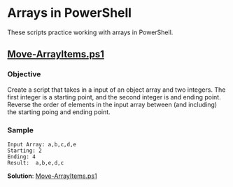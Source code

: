 # Arrays in PowerShell

These scripts practice working with arrays in PowerShell.

## [Move-ArrayItems.ps1]

### Objective
Create a script that takes in a input of an object array and two integers. The first integer is a starting point, and the second integer is and ending point.  Reverse the order of elements in the input array between (and including) the starting poing and ending point.

### Sample

```
Input Array: a,b,c,d,e
Starting: 2
Ending: 4
Result:  a,b,e,d,c
```

**Solution**: [Move-ArrayItems.ps1]

[Move-ArrayItems.ps1]: Arrays/Move-ArrayItems.ps1